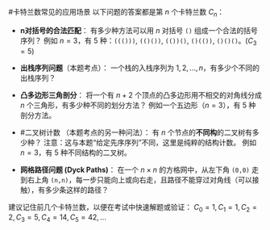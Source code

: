 #卡特兰数常见的应用场景
以下问题的答案都是第 $n$ 个卡特兰数 $C_n$：

*   **n对括号的合法匹配**：
    有多少种方法可以用 $n$ 对括号 `()` 组成一个合法的括号序列？
    例如 $n=3$，有 5 种：`((()))`, `(()())`, `(())()`, `()(())`, `()()()`。($C_3=5$)

*   **出栈序列问题**（本题考点）：
    一个栈的入栈序列为 $1, 2, ..., n$，有多少个不同的出栈序列？

*   **凸多边形三角剖分**：
    将一个有 $n+2$ 个顶点的凸多边形用不相交的对角线分成 $n$ 个三角形，有多少种不同的划分方法？
    例如一个五边形（$n=3$），有 5 种剖分方法。

*   #二叉树计数 （本题考点的另一种问法）：
    有 $n$ 个节点的**不同构**的二叉树有多少种？
    注意：这与本题“给定先序序列”不同，这里是纯粹的结构计数。
    例如 $n=3$，有 5 种不同结构的二叉树。

*   **网格路径问题 (Dyck Paths)**：
    在一个 $n \times n$ 的方格网中，从左下角 `(0,0)` 走到右上角 `(n,n)`，每一步只能向上或向右走，且路径不能穿过对角线（可以接触），有多少条这样的路径？


建议记住前几个卡特兰数，以便在考试中快速解题或验证：
$C_0=1, C_1=1, C_2=2, C_3=5, C_4=14, C_5=42, ...$